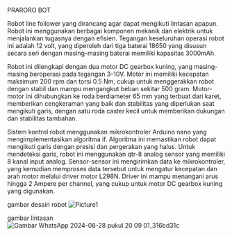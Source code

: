 PRARORO BOT

Robot line follower yang dirancang agar dapat mengikuti lintasan apapun. Robot ini menggunakan berbagai komponen mekanik dan elektrik untuk menjalankan tugasnya dengan efisien. Tegangan keseluruhan operasi robot ini adalah 12 volt, yang diperoleh dari tiga baterai 18650 yang disusun secara seri dengan masing-masing baterai memiliki kapasitas 3000mAh.

Robot ini dilengkapi dengan dua motor DC gearbox kuning, yang masing-masing beroperasi pada tegangan 3-10V. Motor ini memiliki kecepatan maksimum 200 rpm dan torsi 0.5 Nm, cukup untuk menggerakkan robot dengan stabil dan mampu mengangkut beban sekitar 500 gram. Motor-motor ini dihubungkan ke roda berdiameter 65 mm yang terbuat dari karet, memberikan cengkeraman yang baik dan stabilitas yang diperlukan saat mengikuti garis, dengan satu roda caster kecil untuk memberikan dukungan dan stabilitas tambahan.

Sistem kontrol robot menggunakan mikrokontroler Arduino nano yang mengimplementasikan algoritma if. Algoritma ini memastikan robot dapat mengikuti garis dengan presisi dan pergerakan yang halus. Untuk mendeteksi garis, robot ini menggunakan qtr-8 analog sensor yang memiliki 8 kanal input analog. Sensor-sensor ini mengirimkan data ke mikrokontroler, yang kemudian memproses data tersebut untuk mengatur kecepatan dan arah motor melalui driver motor L298N. Driver ini mampu menangani arus hingga 2 Ampere per channel, yang cukup untuk motor DC gearbox kuning yang digunakan.

gambar desain robot
![Picture1](https://github.com/user-attachments/assets/02cf36f1-d2cb-430a-ac17-17eb0015c873)

gambar lintasan
![Gambar WhatsApp 2024-08-28 pukul 20 09 01_316bd31c](https://github.com/user-attachments/assets/fe16a085-b4d6-4cfb-9972-e34e20b5341a)


